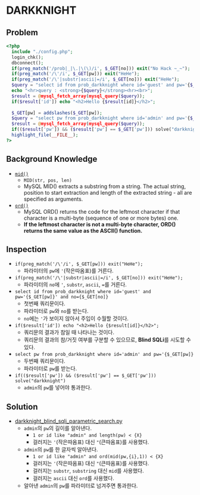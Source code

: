 # DARKKNIGHT

## Problem
```php
<?php 
  include "./config.php"; 
  login_chk(); 
  dbconnect(); 
  if(preg_match('/prob|_|\.|\(\)/i', $_GET[no])) exit("No Hack ~_~"); 
  if(preg_match('/\'/i', $_GET[pw])) exit("HeHe"); 
  if(preg_match('/\'|substr|ascii|=/i', $_GET[no])) exit("HeHe"); 
  $query = "select id from prob_darkknight where id='guest' and pw='{$_GET[pw]}' and no={$_GET[no]}"; 
  echo "<hr>query : <strong>{$query}</strong><hr><br>"; 
  $result = @mysql_fetch_array(mysql_query($query)); 
  if($result['id']) echo "<h2>Hello {$result[id]}</h2>"; 
   
  $_GET[pw] = addslashes($_GET[pw]); 
  $query = "select pw from prob_darkknight where id='admin' and pw='{$_GET[pw]}'"; 
  $result = @mysql_fetch_array(mysql_query($query)); 
  if(($result['pw']) && ($result['pw'] == $_GET['pw'])) solve("darkknight"); 
  highlight_file(__FILE__); 
?>
```
## Background Knowledge
* [`mid()`](https://www.w3resource.com/mysql/string-functions/mysql-mid-function.php)
	- `MID(str, pos, len)`
	- MySQL MID() extracts a substring from a string. The actual string, position to start extraction and length of the extracted string - all are specified as arguments.
* [`ord()`](https://www.w3resource.com/mysql/string-functions/mysql-ord-function.php)
	- MySQL ORD() returns the code for the leftmost character if that character is a multi-byte (sequence of one or more bytes) one. 
	- **If the leftmost character is not a multi-byte character, ORD() returns the same value as the ASCII() function.**

## Inspection
* `if(preg_match('/\'/i', $_GET[pw])) exit("HeHe");`
	- 파라미터의 `pw`에 `'`(작은따옴표)를 거른다.
* `if(preg_match('/\'|substr|ascii|=/i', $_GET[no])) exit("HeHe");`
	- 파라미터의 `no`에 `'`, `substr`, `ascii`, `=`를 거른다.
* `select id from prob_darkknight where id='guest' and pw='{$_GET[pw]}' and no={$_GET[no]}`
	- 첫번째 쿼리문이다.
	- 파라미터로 `pw`와 `no`를 받는다.
	- `no`에는 `'`가 보이지 않아서 주입이 수월할 것이다.
* `if($result['id']) echo "<h2>Hello {$result[id]}</h2>"; `
	- 쿼리문의 결과가 참일 때 나타나는 것이다.
	- 쿼리문의 결과의 참/거짓 여부를 구분할 수 있으므로, **Blind SQLi**를 시도할 수 있다.
* `select pw from prob_darkknight where id='admin' and pw='{$_GET[pw]}`
	- 두번째 쿼리문이다.
	- 파라미터로 `pw`를 받는다.
* `if(($result['pw']) && ($result['pw'] == $_GET['pw'])) solve("darkknight")`
	- `admin`의 `pw`를 넣어야 통과한다.

## Solution
* [darkknight_blind_sqli_parametric_search.py](./darkknight_blind_sqli_parametric_search.py)
	- `admin`의 `pw`의 길이를 알아낸다.
		+ `1 or id like "admin" and length(pw) < {X}`
		+ 걸러지는 `'`(작은따옴표) 대신 `"`(큰따옴표)를 사용했다.
	- `admin`의 `pw`를 한 글자씩 알아낸다.
		+ `1 or id like "admin" and ord(mid(pw,{i},1)) < {X}`
		+ 걸러지는 `'`(작은따옴표) 대신 `"`(큰따옴표)를 사용했다.
		+ 걸러지는 `substr`, `substring` 대신 `mid`를 사용했다.
		+ 걸러지는 `ascii` 대신 `ord`를 사용했다.
	- 알아낸 `admin`의 `pw`를 파라미터로 넘겨주면 통과한다.